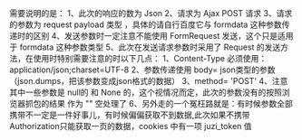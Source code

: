 需要说明的是：
1、此次的响应的数为 Json
2、请求为 Ajax POST 请求
3、请求的参数为 request payload 类型 ，具体的请自行百度它与 formdata 这种参数传递时的区别
4、发送参数时一定注意不能使用 FormRequest 发送，这个只是适用于 formdata 这种参数类型
5、此次在发送请求参数时采用了 Request 的发送方法，在使用时特别需要注意的时以下几点：
    1、Content-Type  必须使用：application/json;charset=UTF-8
    2、参数传递使用 body= json类型的参数（json.dumps，把该参数变成json格式的数据）
    3、method= 'POST'
    4、注意其中一些参数是 null的 和 None 的，这个视情况而定，此次的参数没有的按照浏览器抓包的结果 作为 ""  空处理了
6、另外走的一个冤枉路就是：有时候参数全部携带不一定是一件好事儿，有时候偏偏获取不到数据,此次如果不携带Authorization只能获取一页的数据，cookies 中有一项 juzi_token 值